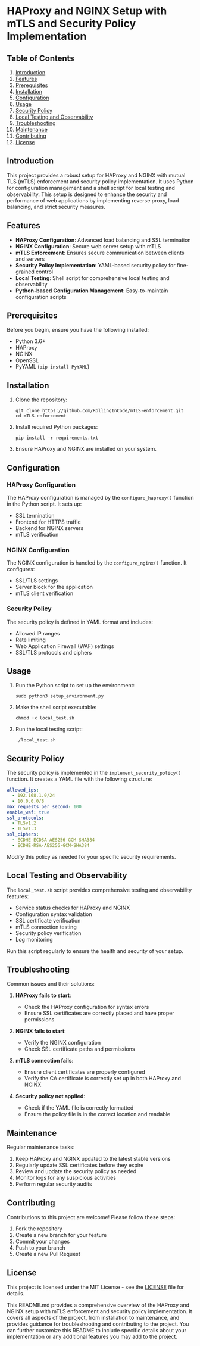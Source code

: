# HAProxy and NGINX Setup with mTLS and Security Policy Implementation

## Table of Contents
1. [Introduction](#introduction)
2. [Features](#features)
3. [Prerequisites](#prerequisites)
4. [Installation](#installation)
5. [Configuration](#configuration)
6. [Usage](#usage)
7. [Security Policy](#security-policy)
8. [Local Testing and Observability](#local-testing-and-observability)
9. [Troubleshooting](#troubleshooting)
10. [Maintenance](#maintenance)
11. [Contributing](#contributing)
12. [License](#license)

## Introduction

This project provides a robust setup for HAProxy and NGINX with mutual TLS (mTLS) enforcement and security policy implementation. It uses Python for configuration management and a shell script for local testing and observability. This setup is designed to enhance the security and performance of web applications by implementing reverse proxy, load balancing, and strict security measures.

## Features

- **HAProxy Configuration**: Advanced load balancing and SSL termination
- **NGINX Configuration**: Secure web server setup with mTLS
- **mTLS Enforcement**: Ensures secure communication between clients and servers
- **Security Policy Implementation**: YAML-based security policy for fine-grained control
- **Local Testing**: Shell script for comprehensive local testing and observability
- **Python-based Configuration Management**: Easy-to-maintain configuration scripts

## Prerequisites

Before you begin, ensure you have the following installed:
- Python 3.6+
- HAProxy
- NGINX
- OpenSSL
- PyYAML (`pip install PyYAML`)

## Installation

1. Clone the repository:
   ```
   git clone https://github.com/RollingInCode/mTLS-enforcement.git
   cd mTLS-enforcement
   ```

2. Install required Python packages:
   ```
   pip install -r requirements.txt
   ```

3. Ensure HAProxy and NGINX are installed on your system.

## Configuration

### HAProxy Configuration

The HAProxy configuration is managed by the `configure_haproxy()` function in the Python script. It sets up:
- SSL termination
- Frontend for HTTPS traffic
- Backend for NGINX servers
- mTLS verification

### NGINX Configuration

The NGINX configuration is handled by the `configure_nginx()` function. It configures:
- SSL/TLS settings
- Server block for the application
- mTLS client verification

### Security Policy

The security policy is defined in YAML format and includes:
- Allowed IP ranges
- Rate limiting
- Web Application Firewall (WAF) settings
- SSL/TLS protocols and ciphers

## Usage

1. Run the Python script to set up the environment:
   ```
   sudo python3 setup_environment.py
   ```

2. Make the shell script executable:
   ```
   chmod +x local_test.sh
   ```

3. Run the local testing script:
   ```
   ./local_test.sh
   ```

## Security Policy

The security policy is implemented in the `implement_security_policy()` function. It creates a YAML file with the following structure:

```yaml
allowed_ips:
  - 192.168.1.0/24
  - 10.0.0.0/8
max_requests_per_second: 100
enable_waf: true
ssl_protocols:
  - TLSv1.2
  - TLSv1.3
ssl_ciphers:
  - ECDHE-ECDSA-AES256-GCM-SHA384
  - ECDHE-RSA-AES256-GCM-SHA384
```

Modify this policy as needed for your specific security requirements.

## Local Testing and Observability

The `local_test.sh` script provides comprehensive testing and observability features:

- Service status checks for HAProxy and NGINX
- Configuration syntax validation
- SSL certificate verification
- mTLS connection testing
- Security policy verification
- Log monitoring

Run this script regularly to ensure the health and security of your setup.

## Troubleshooting

Common issues and their solutions:

1. **HAProxy fails to start**: 
   - Check the HAProxy configuration for syntax errors
   - Ensure SSL certificates are correctly placed and have proper permissions

2. **NGINX fails to start**: 
   - Verify the NGINX configuration
   - Check SSL certificate paths and permissions

3. **mTLS connection fails**: 
   - Ensure client certificates are properly configured
   - Verify the CA certificate is correctly set up in both HAProxy and NGINX

4. **Security policy not applied**: 
   - Check if the YAML file is correctly formatted
   - Ensure the policy file is in the correct location and readable

## Maintenance

Regular maintenance tasks:

1. Keep HAProxy and NGINX updated to the latest stable versions
2. Regularly update SSL certificates before they expire
3. Review and update the security policy as needed
4. Monitor logs for any suspicious activities
5. Perform regular security audits

## Contributing

Contributions to this project are welcome! Please follow these steps:

1. Fork the repository
2. Create a new branch for your feature
3. Commit your changes
4. Push to your branch
5. Create a new Pull Request

## License

This project is licensed under the MIT License - see the [LICENSE](LICENSE) file for details.

This README.md provides a comprehensive overview of the HAProxy and NGINX setup with mTLS enforcement and security policy implementation. It covers all aspects of the project, from installation to maintenance, and provides guidance for troubleshooting and contributing to the project. You can further customize this README to include specific details about your implementation or any additional features you may add to the project.
